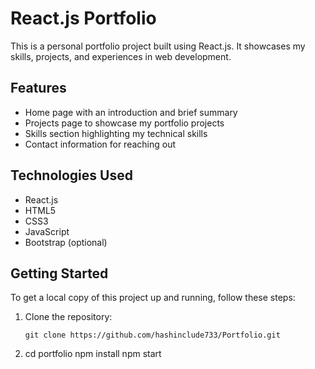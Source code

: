 # React.js Portfolio

This is a personal portfolio project built using React.js. It showcases my skills, projects, and experiences in web development.

## Features

- Home page with an introduction and brief summary
- Projects page to showcase my portfolio projects
- Skills section highlighting my technical skills
- Contact information for reaching out

## Technologies Used

- React.js
- HTML5
- CSS3
- JavaScript
- Bootstrap (optional)

## Getting Started

To get a local copy of this project up and running, follow these steps:

1. Clone the repository:
   ```shell
   git clone https://github.com/hashinclude733/Portfolio.git
   
2.   cd portfolio
npm install
npm start
